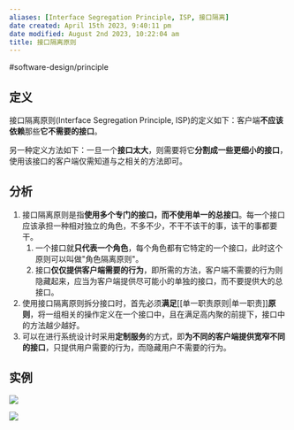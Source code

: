 ```yaml
---
aliases: [Interface Segregation Principle, ISP, 接口隔离]
date created: April 15th 2023, 9:40:11 pm
date modified: August 2nd 2023, 10:22:04 am
title: 接口隔离原则
---
```

#software-design/principle

## 定义

接口隔离原则(Interface Segregation Principle, ISP)的定义如下：客户端**不应该依赖**那些**它不需要的接口**。

另一种定义方法如下：一旦一个**接口太大**，则需要将它**分割成一些更细小的接口**，使用该接口的客户端仅需知道与之相关的方法即可。

## 分析

1.  接口隔离原则是指**使用多个专门的接口，而不使用单一的总接口**。每一个接口应该承担一种相对独立的角色，不多不少，不干不该干的事，该干的事都要干。
	1.  一个接口就**只代表一个角色**，每个角色都有它特定的一个接口，此时这个原则可以叫做"角色隔离原则"。
	2.  接口**仅仅提供客户端需要的行为**，即所需的方法，客户端不需要的行为则隐藏起来，应当为客户端提供尽可能小的单独的接口，而不要提供大的总接口。
2.  使用接口隔离原则拆分接口时，首先必须**满足**[[单一职责原则|单一职责]]**原则**，将一组相关的操作定义在一个接口中，且在满足高内聚的前提下，接口中的方法越少越好。
3.  可以在进行系统设计时采用**定制服务**的方式，即**为不同的客户端提供宽窄不同的接口**，只提供用户需要的行为，而隐藏用户不需要的行为。

## 实例

![](https://spricoder.oss-cn-shanghai.aliyuncs.com/2021-Software-System-Design/img/lec01/13.png)

![](https://spricoder.oss-cn-shanghai.aliyuncs.com/2021-Software-System-Design/img/lec01/14.png)

